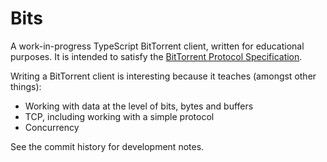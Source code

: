 # Bits

A work-in-progress TypeScript BitTorrent client, written for educational purposes. It is intended to satisfy the [BitTorrent Protocol Specification](http://bittorrent.org/beps/bep_0003.html).

Writing a BitTorrent client is interesting because it teaches (amongst other things):

- Working with data at the level of bits, bytes and buffers
- TCP, including working with a simple protocol
- Concurrency

See the commit history for development notes.
